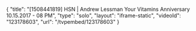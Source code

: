 {
    "title": "[1508441819] HSN | Andrew Lessman Your Vitamins Anniversary 10.15.2017 - 08 PM",
    "type": "solo",
    "layout": "iframe-static",
    "videoId": "123178603",
    "url": "\/tvpembed\/123178603"
}